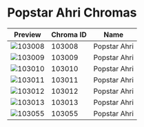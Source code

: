 # Popstar Ahri Chromas

| Preview | Chroma ID | Name |
|---------|-----------|------|
| ![103008](https://raw.communitydragon.org/latest/plugins/rcp-be-lol-game-data/global/default/v1/champion-chroma-images/103/103008.png) | 103008 | Popstar Ahri |
| ![103009](https://raw.communitydragon.org/latest/plugins/rcp-be-lol-game-data/global/default/v1/champion-chroma-images/103/103009.png) | 103009 | Popstar Ahri |
| ![103010](https://raw.communitydragon.org/latest/plugins/rcp-be-lol-game-data/global/default/v1/champion-chroma-images/103/103010.png) | 103010 | Popstar Ahri |
| ![103011](https://raw.communitydragon.org/latest/plugins/rcp-be-lol-game-data/global/default/v1/champion-chroma-images/103/103011.png) | 103011 | Popstar Ahri |
| ![103012](https://raw.communitydragon.org/latest/plugins/rcp-be-lol-game-data/global/default/v1/champion-chroma-images/103/103012.png) | 103012 | Popstar Ahri |
| ![103013](https://raw.communitydragon.org/latest/plugins/rcp-be-lol-game-data/global/default/v1/champion-chroma-images/103/103013.png) | 103013 | Popstar Ahri |
| ![103055](https://raw.communitydragon.org/latest/plugins/rcp-be-lol-game-data/global/default/v1/champion-chroma-images/103/103055.png) | 103055 | Popstar Ahri |